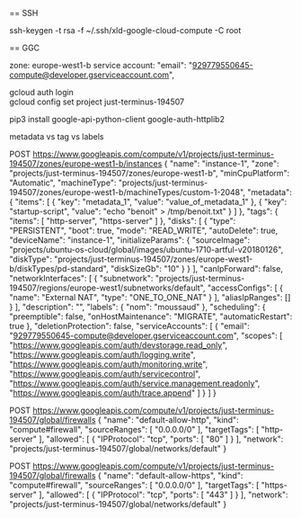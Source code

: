 == SSH

ssh-keygen -t rsa -f ~/.ssh/xld-google-cloud-compute -C root

== GGC

zone: europe-west1-b
service account: "email": "929779550645-compute@developer.gserviceaccount.com",


gcloud auth login   
gcloud config set project just-terminus-194507

pip3 install google-api-python-client google-auth-httplib2

metadata vs tag vs labels


POST https://www.googleapis.com/compute/v1/projects/just-terminus-194507/zones/europe-west1-b/instances
{
  "name": "instance-1",
  "zone": "projects/just-terminus-194507/zones/europe-west1-b",
  "minCpuPlatform": "Automatic",
  "machineType": "projects/just-terminus-194507/zones/europe-west1-b/machineTypes/custom-1-2048",
  "metadata": {
    "items": [
      {
        "key": "metadata_1",
        "value": "value_of_metadata_1"
      },
      {
        "key": "startup-script",
        "value": "echo \"benoit\" > /tmp/benoit.txt"
      }
    ]
  },
  "tags": {
    "items": [
      "http-server",
      "https-server"
    ]
  },
  "disks": [
    {
      "type": "PERSISTENT",
      "boot": true,
      "mode": "READ_WRITE",
      "autoDelete": true,
      "deviceName": "instance-1",
      "initializeParams": {
        "sourceImage": "projects/ubuntu-os-cloud/global/images/ubuntu-1710-artful-v20180126",
        "diskType": "projects/just-terminus-194507/zones/europe-west1-b/diskTypes/pd-standard",
        "diskSizeGb": "10"
      }
    }
  ],
  "canIpForward": false,
  "networkInterfaces": [
    {
      "subnetwork": "projects/just-terminus-194507/regions/europe-west1/subnetworks/default",
      "accessConfigs": [
        {
          "name": "External NAT",
          "type": "ONE_TO_ONE_NAT"
        }
      ],
      "aliasIpRanges": []
    }
  ],
  "description": "",
  "labels": {
    "nom": "moussaud"
  },
  "scheduling": {
    "preemptible": false,
    "onHostMaintenance": "MIGRATE",
    "automaticRestart": true
  },
  "deletionProtection": false,
  "serviceAccounts": [
    {
      "email": "929779550645-compute@developer.gserviceaccount.com",
      "scopes": [
        "https://www.googleapis.com/auth/devstorage.read_only",
        "https://www.googleapis.com/auth/logging.write",
        "https://www.googleapis.com/auth/monitoring.write",
        "https://www.googleapis.com/auth/servicecontrol",
        "https://www.googleapis.com/auth/service.management.readonly",
        "https://www.googleapis.com/auth/trace.append"
      ]
    }
  ]
}

POST https://www.googleapis.com/compute/v1/projects/just-terminus-194507/global/firewalls
{
  "name": "default-allow-http",
  "kind": "compute#firewall",
  "sourceRanges": [
    "0.0.0.0/0"
  ],
  "targetTags": [
    "http-server"
  ],
  "allowed": [
    {
      "IPProtocol": "tcp",
      "ports": [
        "80"
      ]
    }
  ],
  "network": "projects/just-terminus-194507/global/networks/default"
}

POST https://www.googleapis.com/compute/v1/projects/just-terminus-194507/global/firewalls
{
  "name": "default-allow-https",
  "kind": "compute#firewall",
  "sourceRanges": [
    "0.0.0.0/0"
  ],
  "targetTags": [
    "https-server"
  ],
  "allowed": [
    {
      "IPProtocol": "tcp",
      "ports": [
        "443"
      ]
    }
  ],
  "network": "projects/just-terminus-194507/global/networks/default"
}